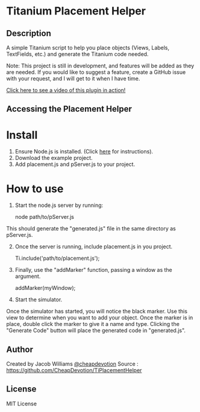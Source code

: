 # Titanium Placement Helper

## Description

A simple Titanium script to help you place objects (Views, Labels, TextFields, etc.) and generate the Titanium code needed.

Note: This project is still in development, and features will be added as they are needed. If you would like to suggest a feature, create a GitHub issue with your request, and I will get to it when I have time.

[Click here to see a video of this plugin in action!](http://www.youtube.com/watch?v=XL5WFo6GxMU)


## Accessing the Placement Helper


Install
=======

1. Ensure Node.js is installed. (Click [here](https://github.com/joyent/node/wiki/Installation) for instructions).
2. Download the example project.
3. Add placement.js and pServer.js to your project.
	
	 


How to use
==========

1. Start the node.js server by running:
	
	node path/to/pServer.js

This should generate the "generated.js" file in the same directory as pServer.js.

2. Once the server is running, include placement.js in you project.
	
	Ti.include('path/to/placement.js');

3. Finally, use the "addMarker" function, passing a window as the argument.
	
	addMarker(myWindow);

4. Start the simulator.

Once the simulator has started, you will notice the black marker. Use this view to determine when you want to add your object.
Once the marker is in place, double click the marker to give it a name and type. Clicking the "Generate Code" button will place the generated code in "generated.js".



## Author


Created by Jacob Williams
[@cheapdevotion](http://www.twitter.com/cheapdevotion)
Source : https://github.com/CheapDevotion/TiPlacementHelper



## License

MIT License